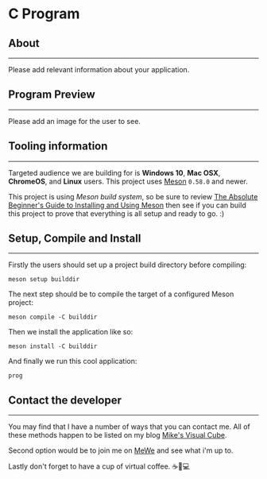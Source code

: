 # C Program

## About

* * *

Please add relevant information about your application.

## Program Preview

* * *

Please add an image for the user to see.

## Tooling information

* * *

Targeted audience we are building for is **Windows 10**, **Mac OSX**, **ChromeOS**, and **Linux**
users. This project uses [Meson](https://mesonbuild.com/) `0.58.0` and newer.

This project is using *Meson build system*, so be sure to review
[The Absolute Beginner's Guide to Installing and Using Meson](https://mesonbuild.com/SimpleStart.html)
then see if you can build this project to prove that everything is all
setup and ready to go. :)

## Setup, Compile and Install

* * *

Firstly the users should set up a project build directory before
compiling:

```console
meson setup builddir
```

The next step should be to compile the target of a configured
Meson project:

```console
meson compile -C builddir
```

Then we install the application like so:

```console
meson install -C builddir
```

And finally we run this cool application:

```console
prog
```

## Contact the developer

* * *

You may find that I have a number of ways that you can contact
me. All of these methods happen to be listed on my blog
[Mike's Visual Cube](https://mikebrockus.code.blog/contact-us/).

Second option would be to join me on [MeWe](https://mewe.com/i/michaelbrockus)
and see what i'm up to.

Lastly don't forget to have a cup of virtual coffee. ☕🐇💻
